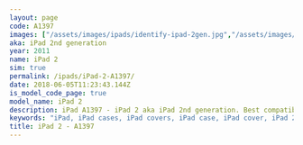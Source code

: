 ```yaml
---
layout: page
code: A1397
images: ["/assets/images/ipads/identify-ipad-2gen.jpg","/assets/images/ipads/ipad_2_buttons.png"]
aka: iPad 2nd generation
year: 2011
name: iPad 2
sim: true
permalink: /ipads/iPad-2-A1397/
date: 2018-06-05T11:23:43.144Z
is_model_code_page: true
model_name: iPad 2
description: iPad A1397 - iPad 2 aka iPad 2nd generation. Best compatible iPad cases for A1397
keywords: "iPad, iPad cases, iPad covers, iPad case, iPad cover, iPad 2, iPad 2 case, A1397 case, A1397 cover, A1397, iPad 2nd generation"
title: iPad 2 - A1397
---
```


